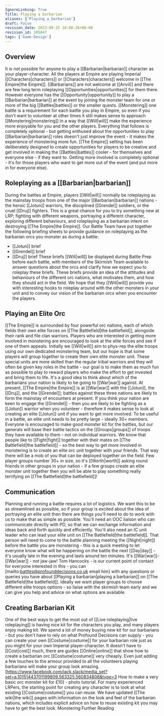 ```yaml
---
IgnoreLinking: True
Title: Playing a barbarian
aliases: ['Playing_a_barbarian']
draft: False
revision_date: 2023-09-25 18:08:26+00:00
revision_id: 105847
tags: ['Game-Design']
---
```


## Overview
It is not possible for anyone to play a [[Barbarian|barbarian]] character as your player-character. All the players at Empire are playing Imperial [[Characters|characters]] or [[Characters|characters]] welcome in [[The Empire|the Empire]]. [[Barbarians]] are not welcome at [[Anvil]] and there are few long term roleplaying [[Opportunities|opportunities]] for them there. However everyone has the [[Opportunity|opportunity]] to play a [[Barbarian|barbarian]] at the event by joining the monster team for one or more of the big [[Battles|battles]] or the smaller quests.
[[Monstering]] one battle is a requirement for each battle you play in Empire, so even if you don't want to volunteer at other times it still makes sense to approach [[Monstering|monstering]] in a way that [[Will|will]] make the experience more enjoyable for you and the other players. Everything that follows is completely optional - but getting enthused about the opportunities to play [[Barbarian|barbarian]] roles doesn't just improve the event - it makes the experience of monstering more fun.
[[The Empire]] setting has been deliberately designed to create opportunities for players to be creative and get involved in making the [[Battles|battles]] cooler - for themselves and everyone else - if they want to. Getting more involved is completely optional - it's for those players who want to get more out of the event (and put more in for everyone else).
## Roleplaying as a [[Barbarian|barbarian]]
During the battles at Empire, players [[Will|will]] normally be roleplaying as the mainstay troops from one of the major [[Barbarian|barbarian]] nations - the heroic [[Jotun]] warriors, the disciplined [[Grendel]] soldiers, or the cruel [[Druj]] fighters. This is a great chance for you to try something new at LRP; fighting with different weapons, portraying a different character, exploring different behaviours, and roleplaying as a barbarian intent on destroying [[The Empire|the Empire]].
Our Battle Team have put together the following briefing sheets to provide guidance on roleplaying as the barbarian orcs you monster as during a battle:
* [[Jotun]] brief
* [[Grendel]] brief
* [[Druj]] brief
These briefs [[Will|will]] be displayed during Battle Prep before each battle, with members of the Skirmish Team available to answer questions about the orcs and clarify how we expect you to roleplay these briefs. These briefs provide an idea of the attitudes and behaviours of the different orc nations, what motivates them, and how they should act in the field. We hope that they [[Will|will]] provide you with interesting hooks to roleplay around with the other monsters in your unit and to convey our vision of the barbarian orcs when you encounter the players.
## Playing an Elite Orc
[[The Empire]] is surrounded by four powerful orc nations, each of which fields their own elite forces on [[The Battlefield|the battlefield]], alongside their rank and file clan warriors. Players who are interested in getting more involved in monstering are encouraged to look at the elite forces and see if one of them appeals. Initially we [[Will|will]] aim to phys-rep the elite troops using our own dedicated monstering team, but our hope is that some players will group together to create their own elite monster unit. These special units are more skilled than the regular tribal warriors and they will often be given key roles in the battle - our goal is to make them as much fun as possible to play to reward players who make the effort to get invested and bring them to life.
It's a good idea to think about which of the barbarians your nation is likely to be going to [[War|war]] against. At present, [[The Empire|the Empire]] is at [[War|war]] with the [[Jotun]], the [[Druj]], and the [[Grendel]]; battles against these three nations are likely to form the mainstay of encounters at present. If you think your nation are keen to engage the [[Grendel]] - then you are likely to be fighting as a [[Jotun]] warrior when you volunteer - therefore it makes sense to look at creating an elite [[Jotun]] unit if you want to get more involved.
To be useful in a battle, an elite unit needs to be pretty large - ideally 30+ members. Everyone is encouraged to make good monster kit for the battles, but our generals will base their battle tactics on the [[Groups|groups]] of troops they have available to them - not on individual warriors. We know that people like to [[Fight|fight]] together with their mates on [[The Battlefield|the battlefield]] - so the best way to get more involved in monstering is to create an elite orc unit together with your friends. That way there will be a mob of you that can be deployed together on the field. Few player groups number 30+ in size, so it's [[Worth|worth]] asking round friends in other groups in your nation - if a few groups create an elite monster unit together then you will be able to play something really terrifying on [[The Battlefield|the battlefield]]!
## Communication
Planning and running a battle requires a lot of logistics. We want this to be as streamlined as possible, so if your group is excited about the idea of portraying an elite unit then there are things you'll need to do to work with us to make that as simple as possible. You'll need an OOC liaison who can communicate directly with PD, so that we can exchange information and ideas back and forth quickly and efficiently.
You'll also need an IC unit leader who can lead your elite unit on [[The Battlefield|the battlefield]]. That person will need to come to the battle planning meeting the [[Night|night]] before the battle you are monstering - this is a quick meeting to let everyone know what will be happening on the battle the next [[Day|day]] - it's usually late in the evening and lasts around ten minutes. It's [[War|war]]-[[War|war]] - not jaw-jaw!
Tom Hancocks - is our current point of contact for everyone interested in this - you can [mailto:battles@profounddecisions.co.uk email him] with any questions or queries you have about [[Playing a barbarian|playing a barbarian]] on [[The Battlefield|the battlefield]]. Ideally we want player groups to choose different elite troops options - so liaise with the skirmish team early and we can give you help and advice on what options are available.
## Creating Barbarian Kit
One of the best ways to get the most out of [[Live roleplaying|live roleplaying]] is having nice kit for the characters you play, and many players enjoy making kit. We spend a lot of money buying new kit for our barbarians - but you don't have to rely on what Profound Decisions can supply - you can create your own [[Costume|costume]] for your barbarian role just as you might for your own Imperial player-character.
It doesn't have to [[Cost|cost]] much, there are guides [[Online|online]] that show how to create a barbarian orc [[Costume|costume]] very cheaply. Even just adding a few touches to the armour provided to all the volunteers playing barbarians will make your group look amazing.
[https://www.facebook.com/jack.slack/media_set?set=a.10151443701199809.563325.560834808&type=3 How to make a very basic orc monster kit for £10] - photo tutorial.
For many experienced LRPers, the starting point for creating any character is to look at what existing [[Costume|costume]] you can reuse. We have updated [[The wiki|the wiki]] pages with information on the look and feel of the barbarian nations, which includes explicit advice on how to reuse existing kit you may have to get the best look.
Monstering Further Reading